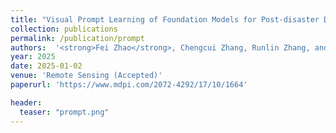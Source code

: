 ```yaml
---
title: "Visual Prompt Learning of Foundation Models for Post-disaster Damage Assessment"
collection: publications
permalink: /publication/prompt
authors:  '<strong>Fei Zhao</strong>, Chengcui Zhang, Runlin Zhang, and Tianyang Wang'
year: 2025
date: 2025-01-02  
venue: 'Remote Sensing (Accepted)'
paperurl: 'https://www.mdpi.com/2072-4292/17/10/1664'

header:
  teaser: "prompt.png"
---
```



